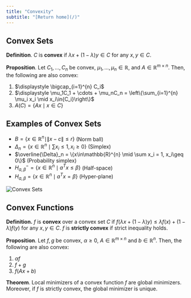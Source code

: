 ```yaml
---
title: "Convexity"
subtitle: "[Return home](/)"
---
```


## Convex Sets

**Definition**. $C$ is **convex** if $\lambda x + (1 - \lambda) y\in{C}$ for any $x, y\in{C}$.

**Proposition**. Let $C_1,\ldots, C_n$ be convex, $\mu_1,\ldots, \mu_n\in\mathbb{R}$,
and $A\in\mathbb{R}^{m\times n}$.
Then, the following are also convex:

1. $\displaystyle \bigcap_{i=1}^{n} C_i$
2. $\displaystyle \mu_1C_1 + \cdots + \mu_nC_n = \left\{\sum_{i=1}^{n} \mu_i x_i \mid x_i\in{C_i}\right\}$
3. $A(C) = \{Ax \mid x\in{C}\}$

## Examples of Convex Sets

- $B = \{x\in\mathbb{R}^{n} \mid \|x - c\|\leq r\}$ (Norm ball)
- $\Delta_n = \{x\in\mathbb{R}^n \mid \sum x_i \leq 1, x_i\geq 0\}$ (Simplex)
- $\overline{\Delta}_n = \{x\in\mathbb{R}^{n} \mid \sum x_i = 1, x_i\geq 0\}$ (Probability simplex)
- $H_{a, \beta}^{-} = \{x\in\mathbb{R}^n \mid a^T x\leq \beta\}$ (Half-space)
- $H_{a, \beta} = \{x\in\mathbb{R}^n \mid a^T x = \beta\}$ (Hyper-plane)

![Convex Sets](/assets/convex_sets.svg)

## Convex Functions

**Definition.** $f$ is **convex** over a convex set $C$ if
$f(\lambda x + (1 - \lambda) y) \leq \lambda f(x) + (1 - \lambda) f(y)$
for any $x, y\in{C}$.
$f$ is **strictly convex** if strict inequality holds.

**Proposition**. Let $f, g$ be convex, $\alpha\geq 0$, $A\in\mathbb{R}^{m\times n}$ and $b\in\mathbb{R}^n$. Then, the following are also convex:

1. $\alpha f$
2. $f + g$
3. $f(Ax + b)$

**Theorem**. Local minimizers of a convex function $f$ are global minimizers.
Moreover, if $f$ is strictly convex, the global minimizer is unique.
